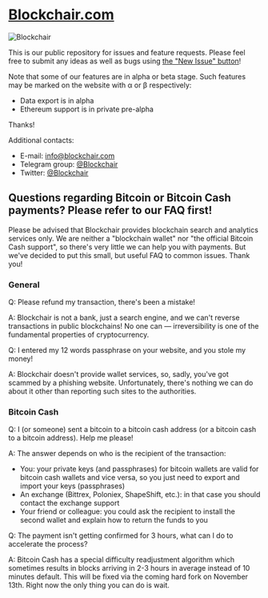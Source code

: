 # [Blockchair.com](https://blockchair.com/)

![Blockchair](https://raw.githubusercontent.com/Blockchair/Blockchair.Support/master/hello.jpg "Hello there!")

This is our public repository for issues and feature requests. Please feel free to submit any ideas as well as bugs using [the "New Issue" button](https://github.com/Blockchair/Blockchair.Support/issues/new)!

Note that some of our features are in alpha or beta stage. Such features may be marked on the website with α or β respectively:
* Data export is in alpha
* Ethereum support is in private pre-alpha

Thanks!

Additional contacts:
* E-mail: [info@blockchair.com](mailto:info@blockchair.com)
* Telegram group: [@Blockchair](https://telegram.me/Blockchair)
* Twitter: [@Blockchair](https://twitter.com/Blockchair)

## Questions regarding Bitcoin or Bitcoin Cash payments? Please refer to our **FAQ** first!

Please be advised that Blockchair provides blockchain search and analytics services only. We are neither a "blockchain wallet" nor "the official Bitcoin Cash support", so there's very little we can help you with payments. But we've decided to put this small, but useful FAQ to common issues. Thank you!

### General

Q: Please refund my transaction, there's been a mistake!

A: Blockchair is not a bank, just a search engine, and we can't reverse transactions in public blockchains! No one can — irreversibility is one of the fundamental properties of cryptocurrency.

Q: I entered my 12 words passphrase on your website, and you stole my money!

A: Blockchair doesn't provide wallet services, so, sadly, you've got scammed by a phishing website. Unfortunately, there's nothing we can do about it other than reporting such sites to the authorities.

### Bitcoin Cash

Q: I (or someone) sent a bitcoin to a bitcoin cash address (or a bitcoin cash to a bitcoin address). Help me please!

A: The answer depends on who is the recipient of the transaction:
* You: your private keys (and passphrases) for bitcoin wallets are valid for bitcoin cash wallets and vice versa, so you just need to export and import your keys (passphrases) 
* An exchange (Bittrex, Poloniex, ShapeShift, etc.): in that case you should contact the exchange support
* Your friend or colleague: you could ask the recipient to install the second wallet and explain how to return the funds to you

Q: The payment isn't getting confirmed for 3 hours, what can I do to accelerate the process?

A: Bitcoin Cash has a special difficulty readjustment algorithm which sometimes results in blocks arriving in 2-3 hours in average instead of 10 minutes default. This will be fixed via the coming hard fork on November 13th. Right now the only thing you can do is wait.
